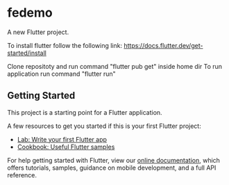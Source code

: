 # fedemo

A new Flutter project.

To install flutter follow the following link:
https://docs.flutter.dev/get-started/install

Clone repositoty and run command "flutter pub get" inside home dir
To run application run command "flutter run"

## Getting Started

This project is a starting point for a Flutter application.

A few resources to get you started if this is your first Flutter project:

- [Lab: Write your first Flutter app](https://flutter.dev/docs/get-started/codelab)
- [Cookbook: Useful Flutter samples](https://flutter.dev/docs/cookbook)

For help getting started with Flutter, view our
[online documentation](https://flutter.dev/docs), which offers tutorials,
samples, guidance on mobile development, and a full API reference.

